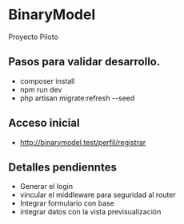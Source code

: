 # BinaryModel
Proyecto Piloto 

## Pasos para validar desarrollo. 
- composer install
- npm run dev
- php artisan migrate:refresh --seed

## Acceso inicial 
- http://binarymodel.test/perfil/registrar

  
## Detalles pendienntes
- Generar el login
- vincular el middleware para seguridad al router
- Integrar formulario con base
- integrar datos con la vista previsualización
  
